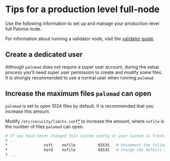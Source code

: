 # Tips for a production level full-node

Use the following information to set up and manage your production-level 
full Paloma node.  

For information about running a validator node, visit the 
[validator guide](../validator/set-up-validator).

## Create a dedicated user

Although `palomad` does not require a super user account, during the 
setup process you'll need super user permission to create and modify 
some files. It is strongly recommended to use a normal user when 
running `palomad`.  

## Increase the maximum files `palomad` can open

`palomad` is set to open 1024 files by default. It is recommended 
that you increase this amount.

Modify `/etc/security/limits.conf`[*](https://linux.die.net/man/5/limits.conf) 
to increase the amount, where `nofile` is the number of files `palomad` can open.

```bash
# If you have never changed this system config or your system is fresh, most of this file will be commented
# ...
*                soft    nofile          65535   # Uncomment the following two lines at the bottom
*                hard    nofile          65535   # Change the default values to ~65535
# ...
```

